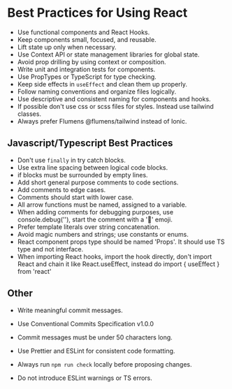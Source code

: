 # Best Practices for Using React

- Use functional components and React Hooks.
- Keep components small, focused, and reusable.
- Lift state up only when necessary.
- Use Context API or state management libraries for global state.
- Avoid prop drilling by using context or composition.
- Write unit and integration tests for components.
- Use PropTypes or TypeScript for type checking.
- Keep side effects in `useEffect` and clean them up properly.
- Follow naming conventions and organize files logically.
- Use descriptive and consistent naming for components and hooks.
- If possible don't use css or scss files for styles. Instead use tailwind classes.
- Always prefer Flumens @flumens/tailwind instead of Ionic.

## Javascript/Typescript Best Practices

- Don't use `finally` in try catch blocks.
- Use extra line spacing between logical code blocks.
- if blocks must be surrounded by empty lines.
- Add short general purpose comments to code sections.
- Add comments to edge cases.
- Comments should start with lower case.
- All arrow functions must be named, assigned to a variable.
- When adding comments for debugging purposes, use console.debug(''), start the comment with a '🔵' emoji.
- Prefer template literals over string concatenation.
- Avoid magic numbers and strings; use constants or enums.
- React component props type should be named 'Props'. It should use TS type and not interface.
- When importing React hooks, import the hook directly, don't import React and chain it like React.useEffect, instead do import { useEffect } from 'react'

## Other

- Write meaningful commit messages.
- Use Conventional Commits Specification v1.0.0
- Commit messages must be under 50 characters long.

- Use Prettier and ESLint for consistent code formatting.
- Always run `npm run check` locally before proposing changes.
- Do not introduce ESLint warnings or TS errors.
